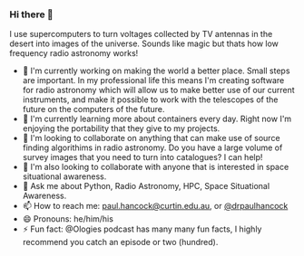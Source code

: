 ### Hi there 👋

I use supercomputers to turn voltages collected by TV antennas in the desert into images of the universe. Sounds like magic but thats how low frequency radio astronomy works!

- 🔭 I'm currently working on making the world a better place. Small steps are important. In my professional life this means I'm creating software for radio astronomy which will allow us to make better use of our current instruments, and make it possible to work with the telescopes of the future on the computers of the future.
- 🌱 I'm currently learning more about containers every day. Right now I'm enjoying the portability that they give to my projects.
- 👯 I'm looking to collaborate on anything that can make use of source finding algorithims in radio astronomy. Do you have a large volume of survey images that you need to turn into catalogues? I can help!
- 👯 I'm also looking to collaborate with anyone that is interested in space situational awareness.
- 💬 Ask me about Python, Radio Astronomy, HPC, Space Situational Awareness.
- 📫 How to reach me: paul.hancock@curtin.edu.au, or [@drpaulhancock](https://twitter.com/DrPaulHancock)
- 😄 Pronouns: he/him/his
- ⚡ Fun fact: @Ologies podcast has many many fun facts, I highly recommend you catch an episode or two (hundred).
